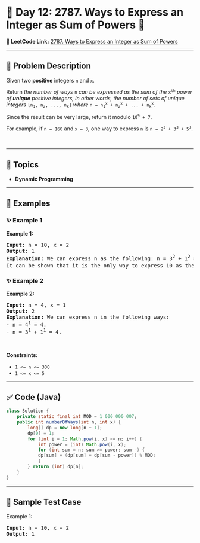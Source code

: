 # 📌 Day 12: 2787. Ways to Express an Integer as Sum of Powers 🎯

**🔗 LeetCode Link:** [2787. Ways to Express an Integer as Sum of Powers](https://leetcode.com/problems/ways-to-express-an-integer-as-sum-of-powers/)

---

## 🧩 Problem Description

<p>Given two <strong>positive</strong> integers <code>n</code> and <code>x</code>.</p>

<p>Return <em>the number of ways </em><code>n</code><em> can be expressed as the sum of the </em><code>x<sup>th</sup></code><em> power of <strong>unique</strong> positive integers, in other words, the number of sets of unique integers </em><code>[n<sub>1</sub>, n<sub>2</sub>, ..., n<sub>k</sub>]</code><em> where </em><code>n = n<sub>1</sub><sup>x</sup> + n<sub>2</sub><sup>x</sup> + ... + n<sub>k</sub><sup>x</sup></code><em>.</em></p>

<p>Since the result can be very large, return it modulo <code>10<sup>9</sup> + 7</code>.</p>

<p>For example, if <code>n = 160</code> and <code>x = 3</code>, one way to express <code>n</code> is <code>n = 2<sup>3</sup> + 3<sup>3</sup> + 5<sup>3</sup></code>.</p>

<p>&nbsp;</p>
<p><strong class="example">

---

## 🧠 Topics

- Dynamic Programming
---

## 🧩 Examples

### ✨ Example 1

Example 1:</strong></p>

<pre>
<strong>Input:</strong> n = 10, x = 2
<strong>Output:</strong> 1
<strong>Explanation:</strong> We can express n as the following: n = 3<sup>2</sup> + 1<sup>2</sup> = 10.
It can be shown that it is the only way to express 10 as the sum of the 2<sup>nd</sup> power of unique integers.
</pre>

<p><strong class="example">

### ✨ Example 2

Example 2:</strong></p>

<pre>
<strong>Input:</strong> n = 4, x = 1
<strong>Output:</strong> 2
<strong>Explanation:</strong> We can express n in the following ways:
- n = 4<sup>1</sup> = 4.
- n = 3<sup>1</sup> + 1<sup>1</sup> = 4.
</pre>

<p>&nbsp;</p>
<p><strong>Constraints:</strong></p>

<ul>
	<li><code>1 &lt;= n &lt;= 300</code></li>
	<li><code>1 &lt;= x &lt;= 5</code></li>
</ul>

---

## ✅ Code (Java)

```java
class Solution {
    private static final int MOD = 1_000_000_007;
    public int numberOfWays(int n, int x) {
        long[] dp = new long[n + 1];
        dp[0] = 1; 
        for (int i = 1; Math.pow(i, x) <= n; i++) {
            int power = (int) Math.pow(i, x);
            for (int sum = n; sum >= power; sum--) {
            dp[sum] = (dp[sum] + dp[sum - power]) % MOD;
            }
        } return (int) dp[n];
    }
}

```

---

## 🧪 Sample Test Case


Example 1:</strong></p>

<pre>
<strong>Input:</strong> n = 10, x = 2
<strong>Output:</strong> 1
</pre>

<p><strong class="example">


